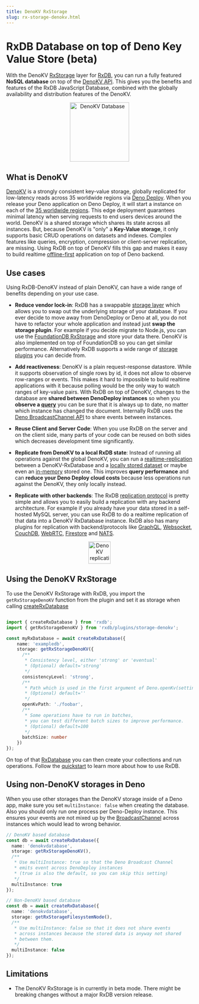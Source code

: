```yaml
---
title: DenoKV RxStorage
slug: rx-storage-denokv.html
---
```


# RxDB Database on top of Deno Key Value Store (beta)

With the DenoKV [RxStorage](./rx-storage.md) layer for [RxDB](https://rxdb.info), you can run a fully featured **NoSQL database** on top of the [DenoKV API](https://docs.deno.com/kv/manual).
This gives you the benefits and features of the RxDB JavaScript Database, combined with the globally availability and distribution features of the DenoKV.


<p align="center">
  <img src="./files/icons/deno.svg" alt="DenoKV Database" width="160" />
</p>

## What is DenoKV

[DenoKV](https://deno.com/kv) is a strongly consistent key-value storage, globally replicated for low-latency reads across 35 worldwide regions via [Deno Deploy](https://deno.com/deploy).
When you release your Deno application on Deno Deploy, it will start a instance on each of the [35 worldwide regions](https://docs.deno.com/deploy/manual/regions). This edge deployment guarantees minimal latency when serving requests to end users devices around the world. DenoKV is a shared storage which shares its state across all instances.
But, because DenoKV is "only" a **Key-Value storage**, it only supports basic CRUD operations on datasets and indexes. Complex features like queries, encryption, compression or client-server replication, are missing. Using RxDB on top of DenoKV fills this gap and makes it easy to build realtime [offline-first](./offline-first.md) application on top of Deno backend.

## Use cases

Using RxDB-DenoKV instead of plain DenoKV, can have a wide range of benefits depending on your use case.

- **Reduce vendor lock-in**: RxDB has a swappable [storage layer](./rx-storage.md) which allows you to swap out the underlying storage of your database. If you ever decide to move away from DenoDeploy or Deno at all, you do not have to refactor your whole application and instead just **swap the storage plugin**. For example if you decide migrate to Node.js, you can use the [FoundationDB RxStorage](./rx-storage-foundationdb.md) and store your data there. DenoKV is also implemented on top of FoundationDB so you can get similar performance. Alternatively RxDB supports a wide range of [storage plugins](./rx-storage.md) you can decide from.

- **Add reactiveness**: DenoKV is a plain request-response datastore. While it supports observation of single rows by id, it does not allow to observe row-ranges or events. This makes it hard to impossible to build realtime applications with it because polling would be the only way to watch ranges of key-value pairs. With RxDB on top of DenoKV, changes to the database are **shared between DenoDeploy instances** so when you **observe a [query](./rx-query.md)** you can be sure that it is always up to date, no matter which instance has changed the document. Internally RxDB uses the [Deno BroadcastChannel API](https://docs.deno.com/deploy/api/runtime-broadcast-channel) to share events between instances.

- **Reuse Client and Server Code**: When you use RxDB on the server and on the client side, many parts of your code can be reused on both sides which decreases development time significantly.

- **Replicate from DenoKV to a local RxDB state**: Instead of running all operations against the global DenoKV, you can run a [realtime-replication](./replication.md) between a DenoKV-RxDatabase and a [locally stored dataset](./rx-storage-filesystem-node.md) or maybe even an [in-memory](./rx-storage-memory.md) stored one. This improves **query performance** and can **reduce your Deno Deploy cloud costs** because less operations run against the DenoKV, they only locally instead.

- **Replicate with other backends**: The RxDB [replication protocol](./replication.md) is pretty simple and allows you to easily build a replication with any backend architecture. For example if you already have your data stored in a self-hosted MySQL server, you can use RxDB to do a realtime replication of that data into a DenoKV RxDatabase instance. RxDB also has many plugins for replication with backend/protocols like [GraphQL](./replication-graphql.md), [Websocket](./replication-websocket.md), [CouchDB](./replication-couchdb.md), [WebRTC](./replication-webrtc.md), [Firestore](./replication-firestore.md) and [NATS](./replication-nats.md).


<p align="center">
  <img src="./files/icons/with-gradient/replication.svg" alt="DenoKV replication" height="60" />
</p>

## Using the DenoKV RxStorage

To use the DenoKV RxStorage with RxDB, you import the `getRxStorageDenoKV` function from the plugin and set it as storage when calling [createRxDatabase](./rx-database.md#creation)


```ts

import { createRxDatabase } from 'rxdb';
import { getRxStorageDenoKV } from 'rxdb/plugins/storage-denokv';

const myRxDatabase = await createRxDatabase({
    name: 'exampledb',
    storage: getRxStorageDenoKV({
      /**
       * Consistency level, either 'strong' or 'eventual'
       * (Optional) default='strong'
       */
      consistencyLevel: 'strong',
      /**
       * Path which is used in the first argument of Deno.openKv(settings.openKvPath)
       * (Optional) default=''
       */
      openKvPath: './foobar',
      /**
       * Some operations have to run in batches,
       * you can test different batch sizes to improve performance.
       * (Optional) default=100
       */
      batchSize: number
    })
});

```

On top of that [RxDatabase](./rx-database.md) you can then create your collections and run operations. Follow the [quickstart](./quickstart.md) to learn more about how to use RxDB.



## Using non-DenoKV storages in Deno

When you use other storages than the DenoKV storage inside of a Deno app, make sure you set `multiInstance: false` when creating the database. Also you should only run one process per Deno-Deploy instance. This ensures your events are not mixed up by the [BroadcastChannel](https://docs.deno.com/deploy/api/runtime-broadcast-channel) across instances which would lead to wrong behavior.


```ts
// DenoKV based database
const db = await createRxDatabase({
  name: 'denokvdatabase',
  storage: getRxStorageDenoKV(),
  /**
   * Use multiInstance: true so that the Deno Broadcast Channel
   * emits event across DenoDeploy instances
   * (true is also the default, so you can skip this setting)
   */
  multiInstance: true
});

// Non-DenoKV based database
const db = await createRxDatabase({
  name: 'denokvdatabase',
  storage: getRxStorageFilesystemNode(),
  /**
   * Use multiInstance: false so that it does not share events
   * across instances because the stored data is anyway not shared
   * between them.
   */
  multiInstance: false
});
```





## Limitations

- The DenoKV RxStorage is in currently in beta mode. There might be breaking changes without a major RxDB version release.
